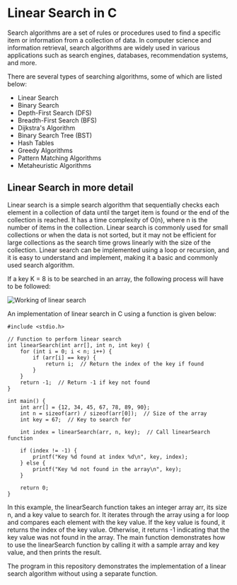 # Linear Search in C

Search algorithms are a set of rules or procedures used to find a specific item or information from a collection of data. In computer science and information retrieval, search algorithms are widely used in various applications such as search engines, databases, recommendation systems, and more.

There are several types of searching algorithms, some of which are listed below:
- Linear Search
- Binary Search
- Depth-First Search (DFS)
- Breadth-First Search (BFS)
- Dijkstra's Algorithm
- Binary Search Tree (BST)
- Hash Tables
- Greedy Algorithms
- Pattern Matching Algorithms
- Metaheuristic Algorithms


## Linear Search in more detail

Linear search is a simple search algorithm that sequentially checks each element in a collection of data until the target item is found or the end of the collection is reached. It has a time complexity of O(n), where n is the number of items in the collection. Linear search is commonly used for small collections or when the data is not sorted, but it may not be efficient for large collections as the search time grows linearly with the size of the collection. Linear search can be implemented using a loop or recursion, and it is easy to understand and implement, making it a basic and commonly used search algorithm.

If a key K = 8 is to be searched in an array, the following process will have to be followed:

![Working of linear search](https://utkarsh1504.github.io/DSA-Java/static/e3fa513b23c9d1e51f3c6f58ef6a9bfc/c1b63/linear-search.png)

An implementation of linear search in C using a function is given below:

```
#include <stdio.h>

// Function to perform linear search
int linearSearch(int arr[], int n, int key) {
    for (int i = 0; i < n; i++) {
        if (arr[i] == key) {
            return i;  // Return the index of the key if found
        }
    }
    return -1;  // Return -1 if key not found
}

int main() {
    int arr[] = {12, 34, 45, 67, 78, 89, 90};
    int n = sizeof(arr) / sizeof(arr[0]);  // Size of the array
    int key = 67;  // Key to search for

    int index = linearSearch(arr, n, key);  // Call linearSearch function

    if (index != -1) {
        printf("Key %d found at index %d\n", key, index);
    } else {
        printf("Key %d not found in the array\n", key);
    }

    return 0;
}
```

In this example, the linearSearch function takes an integer array arr, its size n, and a key value to search for. It iterates through the array using a for loop and compares each element with the key value. If the key value is found, it returns the index of the key value. Otherwise, it returns -1 indicating that the key value was not found in the array.
The main function demonstrates how to use the linearSearch function by calling it with a sample array and key value, and then prints the result.

The program in this repository demonstrates the implementation of a linear search algorithm without using a separate function.
